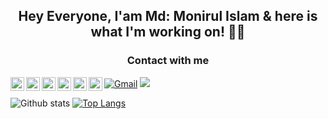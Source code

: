 <h2 align="center"> <strong> Hey Everyone, I'am Md: Monirul Islam & here is what I'm working on! 👨‍💻</strong> </h2>
<div align ="center">
  <h3 > <strong> Contact with me  </strong> </h3>
  <a href="https://www.github.com/yeazin/">
  <img align="left" alt="Abhishek's LinkedIN" width="22px" src="https://raw.githubusercontent.com/peterthehan/peterthehan/master/assets/github.svg" />
</a>
<a href="https://www.linkedin.com/in/yeazin/">
  <img align="left" alt="Abhishek's LinkedIN" width="22px" src="https://raw.githubusercontent.com/peterthehan/peterthehan/master/assets/linkedin.svg" />
</a>
<a href="https://www.facebook.com/yeariha.farsin/">
  <img align="left" alt="Abhishek's LinkedIN" width="22px" src="https://raw.githubusercontent.com/peterthehan/peterthehan/master/assets/facebook.svg" />
</a>
 
 </div>

<a href="https://www.github.com/yeazin/">
  <img align="left" alt="Abhishek's LinkedIN" width="22px" src="https://raw.githubusercontent.com/peterthehan/peterthehan/master/assets/github.svg" />
</a>
<a href="https://www.linkedin.com/in/yeazin/">
  <img align="left" alt="Abhishek's LinkedIN" width="22px" src="https://raw.githubusercontent.com/peterthehan/peterthehan/master/assets/linkedin.svg" />
</a>
<a href="https://www.facebook.com/yeariha.farsin/">
  <img align="left" alt="Abhishek's LinkedIN" width="22px" src="https://raw.githubusercontent.com/peterthehan/peterthehan/master/assets/facebook.svg" />
</a>
 


[![Gmail](https://img.shields.io/badge/%20-Send%20Mail-black?color=14171A&labelColor=ef5350&logo=gmail&logoColor=ffffff)](mailto:monirulislam4103@gmail.com)
![](https://komarev.com/ghpvc/?username=monirul2021&color=brightgreen)


![Github stats](https://github-readme-stats.vercel.app/api?username=monirul2021&theme=radical&show_icons=true&count_private=true&hide=issues)
[![Top Langs](https://github-readme-stats.vercel.app/api/top-langs/?username=monirul2021&theme=radical&layout=compact)](https://github.com/monirul2021)

